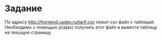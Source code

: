 # Задание
По адресу http://frontend.usdev.ru/tarif.csv лежит csv файл с таблицей. Необходимо с помощью js(ajax) получить этот файл и вывести таблицу на текущую страницу.
